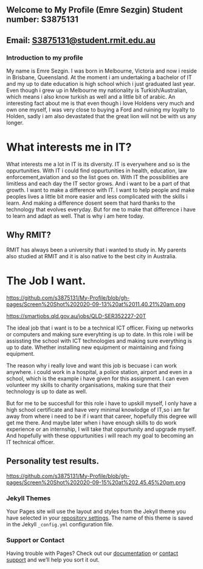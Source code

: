 ## Welcome to My Profile (Emre Sezgin)                                                                                Student number: S3875131
## Email: S3875131@student.rmit.edu.au

### Introduction to my profile

My name is Emre Sezgin. I was born in Melbourne, Victoria and now i reside in Brisbane, Queensland. At the moment i am undertaking a bachelor of IT and my up to date education is high school which i just graduated last year. Even though i grew up in Melbourne my nationality is Turkish/Australian, which means i also know turkish as well and a little bit of arabic. An interesting fact about me is that even though i love Holdens very much and own one myself, I was very close to buying a Ford and ruining my loyalty to Holden, sadly i am also devastated that the great lion will not be with us any longer.









# What interests me in IT?
What interests me a lot in IT is its diversity. IT is everywhere and so is the oppurtunities. With IT i could find oppurtunities in health, education, law enforcement,aviation and so the list goes on. With IT the possibilities are limitless and each day the IT sector grows. And i want to be a part of that growth. I want to make a difference with IT. I want to help people and make peoples lives a little bit more easier and less complicated with the skills i learn.  And making a difference dosent seem that hard thanks to the technology that evolves everyday. But for me to make that difference i have to learn and adapt as well. That is why i am here today.




## Why RMIT?
RMIT has always been a university that i wanted to study in. My parents also studied at RMIT and it is also native to the best city in Australia.





# The Job I want.

https://github.com/s3875131/My-Profile/blob/gh-pages/Screen%20Shot%202020-09-13%20at%2011.40.21%20am.png


https://smartjobs.qld.gov.au/jobs/QLD-SER352227-20T


The ideal job that i want is to be a technical ICT officer. Fixing up networks or computers and making sure everyhting is up to date. In this role i will be assissting the school with ICT technologies and making sure everything is up to date. Whether installing new equipment or maintaining and fixing equipment.

The reason why i really love and want this job is becuase i can work anywhere. i could work in a hospital, a police station, airport and even in a  school, which is the example i have given for this assignment. I can even volunteer my skills to charity organisations, making sure that their technology is up to date as well.

But for me to be succesfull for this role i have to upskill myself, I only have a high school certificate and have very minimal knowlodge of IT,so i am far away from where i need to be if i want that career, hopefully this degree will get me there. And maybe later when i have enough skills to do work experience or an internship, I will take that oppurtunity and upgrade myself. And hopefully with these oppurtunities i will reach my goal to becoming an IT technical officer.


## Personality test results.
https://github.com/s3875131/My-Profile/blob/gh-pages/Screen%20Shot%202020-09-15%20at%202.45.45%20pm.png



### Jekyll Themes

Your Pages site will use the layout and styles from the Jekyll theme you have selected in your [repository settings](https://github.com/s3875131/ICCB/settings). The name of this theme is saved in the Jekyll `_config.yml` configuration file.

### Support or Contact

Having trouble with Pages? Check out our [documentation](https://docs.github.com/categories/github-pages-basics/) or [contact support](https://github.com/contact) and we’ll help you sort it out.
